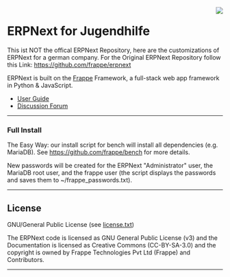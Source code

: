 <img src="http://www.jugendhilfe-wuemmetal.de/wp-content/uploads/2015/06/logo_371x100.png" align="right">

# ERPNext for Jugendhilfe

This ist NOT the offical ERPNext Repository, here are the customizations of ERPNext for a german company. For the Original ERPNext Repository follow this Link: https://github.com/frappe/erpnext

ERPNext is built on the [Frappe](https://github.com/frappe/frappe) Framework, a full-stack web app framework in Python & JavaScript.

- [User Guide](https://erpnext.com/docs/user)
- [Discussion Forum](https://discuss.erpnext.com/)

---

### Full Install

The Easy Way: our install script for bench will install all dependencies (e.g. MariaDB). See https://github.com/frappe/bench for more details.

New passwords will be created for the ERPNext "Administrator" user, the MariaDB root user, and the frappe user (the script displays the passwords and saves them to ~/frappe_passwords.txt).

---

## License

GNU/General Public License (see [license.txt](license.txt))

The ERPNext code is licensed as GNU General Public License (v3) and the Documentation is licensed as Creative Commons (CC-BY-SA-3.0) and the copyright is owned by Frappe Technologies Pvt Ltd (Frappe) and Contributors.

---
